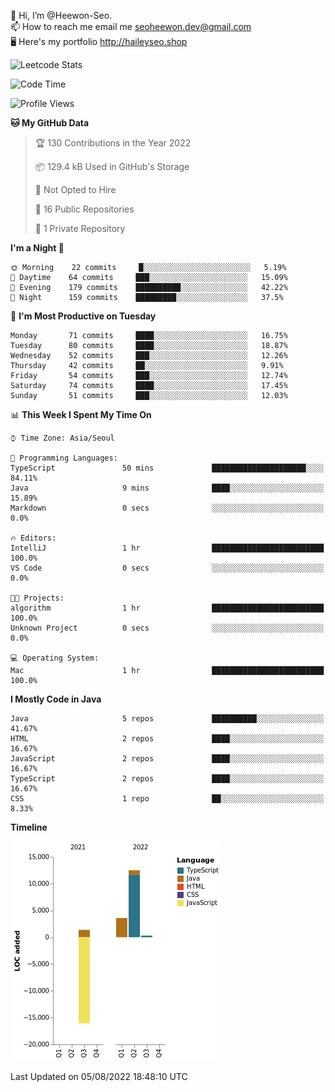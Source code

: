 👋 Hi, I’m @Heewon-Seo.  
📫 How to reach me email me seoheewon.dev@gmail.com   
🖥 Here's my portfolio http://haileyseo.shop

![Leetcode Stats](https://leetcode.card.workers.dev/?username=Heewon-Seo)

 <!--START_SECTION:waka-->
![Code Time](http://img.shields.io/badge/Code%20Time-0%20secs-blue)

![Profile Views](http://img.shields.io/badge/Profile%20Views-38-blue)

**🐱 My GitHub Data** 

> 🏆 130 Contributions in the Year 2022
 > 
> 📦 129.4 kB Used in GitHub's Storage 
 > 
> 🚫 Not Opted to Hire
 > 
> 📜 16 Public Repositories 
 > 
> 🔑 1 Private Repository 
 > 
**I'm a Night 🦉** 

```text
🌞 Morning    22 commits     █░░░░░░░░░░░░░░░░░░░░░░░░   5.19% 
🌆 Daytime    64 commits     ███░░░░░░░░░░░░░░░░░░░░░░   15.09% 
🌃 Evening    179 commits    ██████████░░░░░░░░░░░░░░░   42.22% 
🌙 Night      159 commits    █████████░░░░░░░░░░░░░░░░   37.5%

```
📅 **I'm Most Productive on Tuesday** 

```text
Monday       71 commits     ████░░░░░░░░░░░░░░░░░░░░░   16.75% 
Tuesday      80 commits     ████░░░░░░░░░░░░░░░░░░░░░   18.87% 
Wednesday    52 commits     ███░░░░░░░░░░░░░░░░░░░░░░   12.26% 
Thursday     42 commits     ██░░░░░░░░░░░░░░░░░░░░░░░   9.91% 
Friday       54 commits     ███░░░░░░░░░░░░░░░░░░░░░░   12.74% 
Saturday     74 commits     ████░░░░░░░░░░░░░░░░░░░░░   17.45% 
Sunday       51 commits     ███░░░░░░░░░░░░░░░░░░░░░░   12.03%

```


📊 **This Week I Spent My Time On** 

```text
⌚︎ Time Zone: Asia/Seoul

💬 Programming Languages: 
TypeScript               50 mins             █████████████████████░░░░   84.11% 
Java                     9 mins              ████░░░░░░░░░░░░░░░░░░░░░   15.89% 
Markdown                 0 secs              ░░░░░░░░░░░░░░░░░░░░░░░░░   0.0%

🔥 Editors: 
IntelliJ                 1 hr                █████████████████████████   100.0% 
VS Code                  0 secs              ░░░░░░░░░░░░░░░░░░░░░░░░░   0.0%

🐱‍💻 Projects: 
algorithm                1 hr                █████████████████████████   100.0% 
Unknown Project          0 secs              ░░░░░░░░░░░░░░░░░░░░░░░░░   0.0%

💻 Operating System: 
Mac                      1 hr                █████████████████████████   100.0%

```

**I Mostly Code in Java** 

```text
Java                     5 repos             ██████████░░░░░░░░░░░░░░░   41.67% 
HTML                     2 repos             ████░░░░░░░░░░░░░░░░░░░░░   16.67% 
JavaScript               2 repos             ████░░░░░░░░░░░░░░░░░░░░░   16.67% 
TypeScript               2 repos             ████░░░░░░░░░░░░░░░░░░░░░   16.67% 
CSS                      1 repo              ██░░░░░░░░░░░░░░░░░░░░░░░   8.33%

```


**Timeline**

![Chart not found](https://raw.githubusercontent.com/Heewon-Seo/Heewon-Seo/main/charts/bar_graph.png) 


 Last Updated on 05/08/2022 18:48:10 UTC
<!--END_SECTION:waka-->

